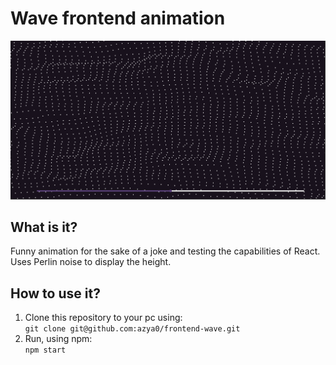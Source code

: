 # Wave frontend animation

![alt text](image.png)

## What is it?

Funny animation for the sake of a joke and testing the capabilities of React. Uses Perlin noise to display the height.

## How to use it?

1. Clone this repository to your pc using:  
```git clone git@github.com:azya0/frontend-wave.git```
2. Run, using npm:  
```npm start```
